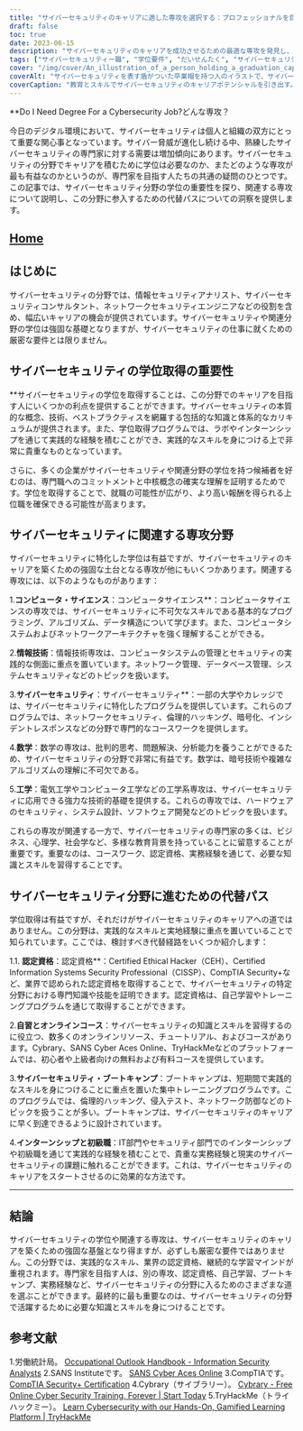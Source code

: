 ```yaml
---
title: "サイバーセキュリティのキャリアに適した専攻を選択する：プロフェッショナルを目指す人のためのガイド"
draft: false
toc: true
date: 2023-06-15
description: "サイバーセキュリティのキャリアを成功させるための最適な専攻を発見し、熟練したプロフェッショナルになるための道のりをナビゲートする方法を学びます。"
tags: ["サイバーセキュリティー職", "学位要件", "だいせんたく", "サイバーセキュリティ・キャリアパス", "情報セキュリティ", "サイバー脅威", "採用情報", "能力開発", "ぎょうかいしかく", "サイバーセキュリティブートキャンプ", "自習オプション", "オンラインコース", "インターンシップ・プログラム", "しょぞくちょう", "サイバーセキュリティーの仕事", "サイバーセキュリティ教育", "キャリアガイダンス", "サイバーセキュリティパスウェイ", "サイバーセキュリティに最適な専攻", "サイバーセキュリティ・カリキュラム", "情報技術専攻", "コンピュータサイエンス専攻", "数学専攻", "工学専攻", "ビジネスとサイバーセキュリティ", "心理学とサイバーセキュリティ", "社会学とサイバーセキュリティ", "サイバーセキュリティーの仕事の展望", "サイバーセキュリティの実践的なスキル", "サイバーセキュリティの継続的な学習", "サイバーセキュリティの専門家に対する需要"]
cover: "/img/cover/An_illustration_of_a_person_holding_a_graduation_cap_with.png"
coverAlt: "サイバーセキュリティを表す盾がついた卒業帽を持つ人のイラストで、サイバーセキュリティ分野の教育とスキルの必要性を象徴しています。--aspect 16:9"
coverCaption: "教育とスキルでサイバーセキュリティのキャリアポテンシャルを引き出す。"
---
```


**Do I Need Degree For a Cybersecurity Job?どんな専攻？

今日のデジタル環境において、サイバーセキュリティは個人と組織の双方にとって重要な関心事となっています。サイバー脅威が進化し続ける中、熟練したサイバーセキュリティの専門家に対する需要は増加傾向にあります。サイバーセキュリティの分野でキャリアを積むために学位は必要なのか、またどのような専攻が最も有益なのかというのが、専門家を目指す人たちの共通の疑問のひとつです。この記事では、サイバーセキュリティ分野の学位の重要性を探り、関連する専攻について説明し、この分野に参入するための代替パスについての洞察を提供します。

## [Home](/cyber-security-career-playbook-start/)

## はじめに

サイバーセキュリティの分野では、情報セキュリティアナリスト、サイバーセキュリティコンサルタント、ネットワークセキュリティエンジニアなどの役割を含め、幅広いキャリアの機会が提供されています。サイバーセキュリティや関連分野の学位は強固な基礎となりますが、サイバーセキュリティの仕事に就くための厳密な要件とは限りません。

## サイバーセキュリティの学位取得の重要性

**サイバーセキュリティの学位を取得することは、この分野でのキャリアを目指す人にいくつかの利点を提供することができます。サイバーセキュリティの本質的な概念、技術、ベストプラクティスを網羅する包括的な知識と体系的なカリキュラムが提供されます。また、学位取得プログラムでは、ラボやインターンシップを通じて実践的な経験を積むことができ、実践的なスキルを身につける上で非常に貴重なものとなっています。

さらに、多くの企業がサイバーセキュリティや関連分野の学位を持つ候補者を好むのは、専門職へのコミットメントと中核概念の確実な理解を証明するためです。学位を取得することで、就職の可能性が広がり、より高い報酬を得られる上位職を確保できる可能性が高まります。

## サイバーセキュリティに関連する専攻分野

サイバーセキュリティに特化した学位は有益ですが、サイバーセキュリティのキャリアを築くための強固な土台となる専攻が他にもいくつかあります。関連する専攻には、以下のようなものがあります：

1.**コンピュータ・サイエンス**：コンピュータサイエンス**：コンピュータサイエンスの専攻では、サイバーセキュリティに不可欠なスキルである基本的なプログラミング、アルゴリズム、データ構造について学びます。また、コンピュータシステムおよびネットワークアーキテクチャを強く理解することができる。

2.**情報技術**：情報技術専攻は、コンピュータシステムの管理とセキュリティの実践的な側面に重点を置いています。ネットワーク管理、データベース管理、システムセキュリティなどのトピックを扱います。

3.**サイバーセキュリティ**：サイバーセキュリティ**：一部の大学やカレッジでは、サイバーセキュリティに特化したプログラムを提供しています。これらのプログラムでは、ネットワークセキュリティ、倫理的ハッキング、暗号化、インシデントレスポンスなどの分野で専門的なコースワークを提供します。

4.**数学**：数学の専攻は、批判的思考、問題解決、分析能力を養うことができるため、サイバーセキュリティの分野で非常に有益です。数学は、暗号技術や複雑なアルゴリズムの理解に不可欠である。

5.**工学**：電気工学やコンピュータ工学などの工学系専攻は、サイバーセキュリティに応用できる強力な技術的基礎を提供する。これらの専攻では、ハードウェアのセキュリティ、システム設計、ソフトウェア開発などのトピックを扱います。

これらの専攻が関連する一方で、サイバーセキュリティの専門家の多くは、ビジネス、心理学、社会学など、多様な教育背景を持っていることに留意することが重要です。重要なのは、コースワーク、認定資格、実務経験を通じて、必要な知識とスキルを習得することです。

## サイバーセキュリティ分野に進むための代替パス

学位取得は有益ですが、それだけがサイバーセキュリティのキャリアへの道ではありません。この分野は、実践的なスキルと実地経験に重点を置いていることで知られています。ここでは、検討すべき代替経路をいくつか紹介します：

1.1. **認定資格**：認定資格**：Certified Ethical Hacker（CEH）、Certified Information Systems Security Professional（CISSP）、CompTIA Security+など、業界で認められた認定資格を取得することで、サイバーセキュリティの特定分野における専門知識や技能を証明できます。認定資格は、自己学習やトレーニングプログラムを通じて取得することができます。

2.**自習とオンラインコース**：サイバーセキュリティの知識とスキルを習得するのに役立つ、数多くのオンラインリソース、チュートリアル、およびコースがあります。Cybrary、SANS Cyber Aces Online、TryHackMeなどのプラットフォームでは、初心者や上級者向けの無料および有料コースを提供しています。

3.**サイバーセキュリティ・ブートキャンプ**：ブートキャンプは、短期間で実践的なスキルを身につけることに重点を置いた集中トレーニングプログラムです。このプログラムでは、倫理的ハッキング、侵入テスト、ネットワーク防御などのトピックを扱うことが多い。ブートキャンプは、サイバーセキュリティのキャリアに早く到達できるように設計されています。

4.**インターンシップと初級職**：IT部門やセキュリティ部門でのインターンシップや初級職を通じて実践的な経験を積むことで、貴重な実務経験と現実のサイバーセキュリティの課題に触れることができます。これは、サイバーセキュリティのキャリアをスタートさせるのに効果的な方法です。

______

## 結論

サイバーセキュリティの学位や関連する専攻は、サイバーセキュリティのキャリアを築くための強固な基盤となり得ますが、必ずしも厳密な要件ではありません。この分野では、実践的なスキル、業界の認定資格、継続的な学習マインドが重視されます。専門家を目指す人は、別の専攻、認定資格、自己学習、ブートキャンプ、実務経験など、サイバーセキュリティの分野に入るためのさまざまな道を選ぶことができます。最終的に最も重要なのは、サイバーセキュリティの分野で活躍するために必要な知識とスキルを身につけることです。

## 参考文献

1.労働統計局。 [Occupational Outlook Handbook - Information Security Analysts](https://www.bls.gov/ooh/computer-and-information-technology/information-security-analysts.htm)
2.SANS Instituteです。 [SANS Cyber Aces Online](https://www.cyberaces.org/)
3.CompTIAです。 [CompTIA Security+ Certification](https://www.comptia.org/certifications/security)
4.Cybrary（サイブラリー）。 [Cybrary - Free Online Cyber Security Training, Forever | Start Today](https://www.cybrary.it/)
5.TryHackMe（トライハックミー）。 [Learn Cybersecurity with our Hands-On, Gamified Learning Platform | TryHackMe](https://tryhackme.com/signup?referrer=5f651e437af6815dfbc2ab56)

